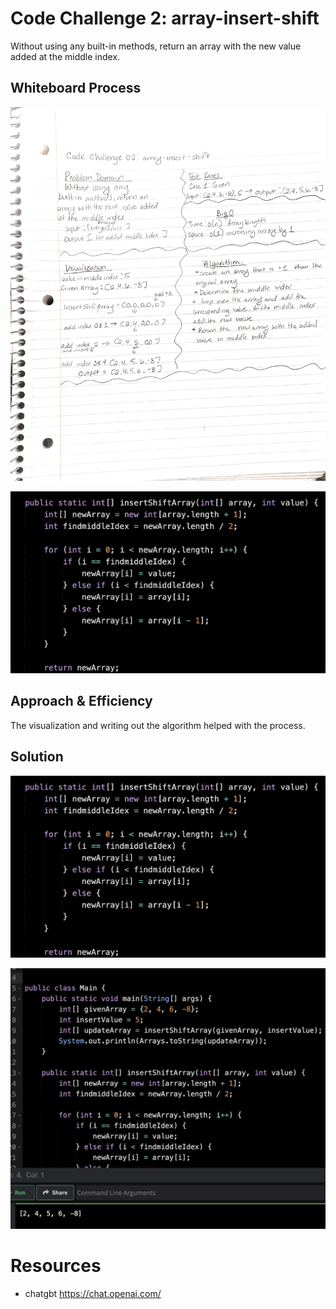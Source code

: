 
# Code Challenge 2: array-insert-shift

Without using any built-in methods, return an array with the new value added at the middle index.

## Whiteboard Process

![white board](arrayinsertshift.png)

![white board](codearrayinsertshift.png)

## Approach & Efficiency

The visualization and writing out the algorithm helped with the process.


## Solution
![white board](codearrayinsertshift.png)

![white board](output.png)


# Resources

* chatgbt https://chat.openai.com/
